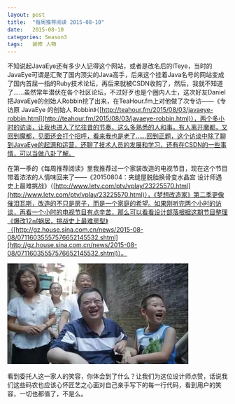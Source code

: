 ```yaml
---
layout: post
title:  "每周推荐阅读 2015-08-10"
date:   2015-08-10
categories: Season3
tags:   装修 人物
---
```


不知说起JavaEye还有多少人记得这个网站，或者是改名后的ITeye，当时的JavaEye可谓是汇聚了国内顶尖的Java高手，后来这个挂着Java名号的网站变成了国内首屈一指的Ruby技术论坛，再后来就被CSDN收购了，然后，我就不知道了……虽然常年潜伏在各个社区论坛，不过好歹也是个圈内人士，这次好友Daniel把JavaEye的创始人Robbin挖了出来，在TeaHour.fm上对他做了次专访——《专访原 JavaEye 的创始人 Robbin》（[http://teahour.fm/2015/08/03/javaeye-robbin.html](http://teahour.fm/2015/08/03/javaeye-robbin.html)），两个多小时的访谈，让我也进入了忆往昔的节奏，这么多熟悉的人和事，有人离开魔都，又回到魔都，见面还会打个招呼，看来我也是老了……回到正题，这个访谈中除了聊到JavaEye的起源和运营，还聊了技术人员的发展和学习，还有在CSDN的一些事情，可以当做八卦了解。

在第一季的《每周推荐阅读》里我推荐过一个家装改造的电视节目，现在这个节目带着浓浓的人情味回来了——《20150804：夹缝屋脱胎换骨变水晶宫 设计师遇史上最难挑战》（[http://www.letv.com/ptv/vplay/23225570.html](http://www.letv.com/ptv/vplay/23225570.html)），《梦想改造家》第二季更像催泪瓦斯，改造的不只是房子，而是一个家庭的希望。如果刚听完两个小时的访谈，再看一个小时的电视节目有点辛苦，那么可以看看设计部落根据这期节目整理《爆改12㎡蜗居，挑战史上最难房型》（[http://gz.house.sina.com.cn/news/2015-08-08/07116035557576652145532.shtml](http://gz.house.sina.com.cn/news/2015-08-08/07116035557576652145532.shtml)）。

![委托人这一家人的笑容](https://raw.githubusercontent.com/digitalsonic/recommend-reading/gh-pages/images/mxgzj-12m2.jpg)

看到委托人这一家人的笑容，你体会到了什么？让我们为这位设计师点赞，话说我们这些码农也应该心怀匠艺之心面对自己亲手写下的每一行代码，看到用户的笑容，一切也都值了，不是么。